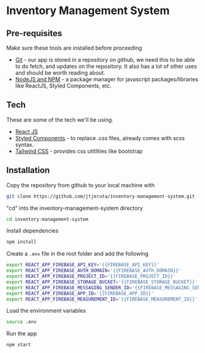 # Inventory Management System

## Pre-requisites

Make sure these tools are installed before proceeding

-   [Git](https://git-scm.com/) - our app is stored in a repository on github, we need this to be able to do fetch, and updates on the repository. It also has a lot of other uses and should be worth reading about.
-   [NodeJS and NPM](https://nodejs.org/en/) - a package manager for javascript packages/libraries like ReactJS, Styled Components, etc.

## Tech

These are some of the tech we'll be using.

-   [React JS](https://reactjs.org/docs/getting-started.html)
-   [Styled Components](https://styled-components.com/docs/basics#getting-started) - to replace .css files, already comes with scss syntax.
-   [Tailwind CSS](https://tailwindcss.com/docs/padding) - provides css utitlities like bootstrap

## Installation

Copy the repository from github to your local machine with

```bash
git clone https://github.com/jtjeruta/inventory-management-system.git
```

"cd" into the inventory-management-system directory

```bash
cd inventory-management-system
```

Install dependencies

```bash
npm install
```

Create a `.env` file in the root folder and add the following

```bash
export REACT_APP_FIREBASE_API_KEY='{{FIREBASE_API_KEY}}'
export REACT_APP_FIREBASE_AUTH_DOMAIN='{{FIREBASE_AUTH_DOMAIN}}'
export REACT_APP_FIREBASE_PROJECT_ID='{{FIREBASE_PROJECT_ID}}'
export REACT_APP_FIREBASE_STORAGE_BUCKET='{{FIREBASE_STORAGE_BUCKET}}'
export REACT_APP_FIREBASE_MESSAGING_SENDER_ID='{{FIREBASE_MESSAGING_SENDER_ID}}'
export REACT_APP_FIREBASE_APP_ID='{{FIREBASE_APP_ID}}'
export REACT_APP_FIREBASE_MEASUREMENT_ID='{{FIREBASE_MEASUREMENT_ID}}'
```

Load the environment variables

```bash
source .env
```

Run the app

```bash
npm start
```

